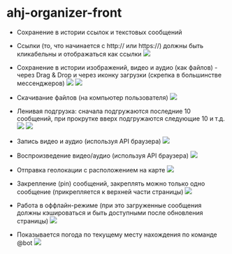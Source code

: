# ahj-organizer-front


- Сохранение в истории ссылок и текстовых сообщений
- Ссылки (то, что начинается с http:// или https://) должны быть кликабельны и отображаться как ссылки
![](/image_readme/link-http.png)

- Сохранение в истории изображений, видео и аудио (как файлов) - через Drag & Drop и через иконку загрузки (скрепка в большинстве мессенджеров)
![](/image_readme/dnd.png)
![](/image_readme/upload.png)

- Скачивание файлов (на компьютер пользователя)
![](/image_readme/download.png)

- Ленивая подгрузка: сначала подгружаются последние 10 сообщений, при прокрутке вверх подгружаются следующие 10 и т.д.
![](/image_readme/loadmess.png)
![](/image_readme/loadmess13.png)

- Запись видео и аудио (используя API браузера)
![](/image_readme/)

- Воспроизведение видео/аудио (используя API браузера)
![](/image_readme/)

- Отправка геолокации с расположением на карте
![](/image_readme/geo.png)

- Закрепление (pin) сообщений, закреплять можно только одно сообщение (прикрепляется к верхней части страницы)
![](/image_readme/pinned.png)

- Работа в оффлайн-режиме (при это загруженные сообщения должны кэшироваться и быть доступными после обновления страницы)
![](/image_readme/sw.png)

- Показывается погода по текущему месту нахождения по команде @bot
![](/image_readme/weather.png)
